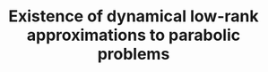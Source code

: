 ---
layout: default
title: 'Existence of dynamical low-rank approximations to parabolic problems'
authors: Markus Bachmayr, Henrik Eisenmann, Emil Kieri and André Uschmajew
journal: Mathematics of Computation
volume: 90
year: 2021
number: 330
pages: 1799-1830
doi: 10.1090/mcom/3626
link: https://doi.org/10.1090/mcom/3626
---